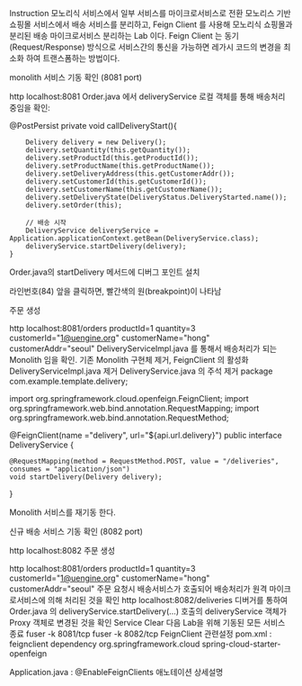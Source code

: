 Instruction
모노리식 서비스에서 일부 서비스를 마이크로서비스로 전환
모노리스 기반 쇼핑몰 서비스에서 배송 서비스를 분리하고, Feign Client 를 사용해 모노리식 쇼핑몰과 분리된 배송 마이크로서비스 분리하는 Lab 이다.
Feign Client 는 동기(Request/Response) 방식으로 서비스간의 통신을 가능하면 레가시 코드의 변경을 최소화 하여 트랜스폼하는 방법이다.

monolith 서비스 기동 확인 (8081 port)

http localhost:8081
Order.java 에서 deliveryService 로컬 객체를 통해 배송처리 중임을 확인:

  @PostPersist
    private void callDeliveryStart(){

        Delivery delivery = new Delivery();
        delivery.setQuantity(this.getQuantity());
        delivery.setProductId(this.getProductId());
        delivery.setProductName(this.getProductName());
        delivery.setDeliveryAddress(this.getCustomerAddr());
        delivery.setCustomerId(this.getCustomerId());
        delivery.setCustomerName(this.getCustomerName());
        delivery.setDeliveryState(DeliveryStatus.DeliveryStarted.name());
        delivery.setOrder(this);

        // 배송 시작
        DeliveryService deliveryService = Application.applicationContext.getBean(DeliveryService.class);
        deliveryService.startDelivery(delivery);
    }
Order.java의 startDelivery 메서드에 디버그 포인트 설치

라인번호(84) 앞을 클릭하면, 빨간색의 원(breakpoint)이 나타남

주문 생성

http localhost:8081/orders productId=1 quantity=3 customerId="1@uengine.org" customerName="hong" customerAddr="seoul"
DeliveryServiceImpl.java 를 통해서 배송처리가 되는 Monolith 임을 확인.
기존 Monolith 구현체 제거, FeignClient 의 활성화
DeliveryServiceImpl.java 제거
DeliveryService.java 의 주석 제거
package com.example.template.delivery;

import org.springframework.cloud.openfeign.FeignClient;
import org.springframework.web.bind.annotation.RequestMapping;
import org.springframework.web.bind.annotation.RequestMethod;


@FeignClient(name ="delivery", url="${api.url.delivery}")
public interface DeliveryService {

    @RequestMapping(method = RequestMethod.POST, value = "/deliveries", consumes = "application/json")
    void startDelivery(Delivery delivery);

}

Monolith 서비스를 재기동 한다.

신규 배송 서비스 기동 확인 (8082 port)

http localhost:8082
주문 생성

http localhost:8081/orders productId=1 quantity=3 customerId="1@uengine.org" customerName="hong" customerAddr="seoul"
주문 요청시 배송서비스가 호출되어 배송처리가 원격 마이크로서비스에 의해 처리된 것을 확인
http localhost:8082/deliveries
디버거를 통하여 Order.java 의 deliveryService.startDelivery(…) 호출의 deliveryService 객체가 Proxy 객체로 변경된 것을 확인
Service Clear
다음 Lab을 위해 기동된 모든 서비스 종료
fuser -k 8081/tcp
fuser -k 8082/tcp
FeignClient 관련설정
pom.xml : feignclient dependency
		<!-- feign client -->
		<dependency>
			<groupId>org.springframework.cloud</groupId>
			<artifactId>spring-cloud-starter-openfeign</artifactId>
		</dependency>

Application.java : @EnableFeignClients 애노테이션
상세설명
